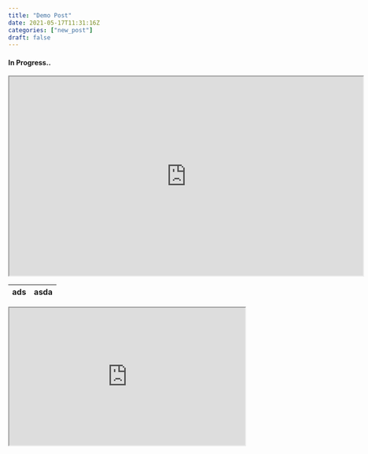 ```yaml
---
title: "Demo Post"
date: 2021-05-17T11:31:16Z
categories: ["new_post"]
draft: false
---
```


#### **In Progress..**

<iframe width="720" height="405"
    src="https://www.youtube.com/embed/tgbNymZ7vqY">
</iframe>

  ads  |  asda  |
  -------------- |---------------- |


<iframe width="480" height="280"
    src="https://www.youtube.com/embed/tgbNymZ7vqY">
</iframe>

